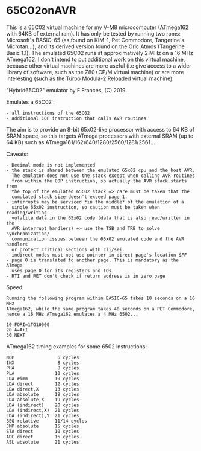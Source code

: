 # 65C02onAVR

This is a 65C02 virtual machine for my V-M8 microcomputer (ATmega162 with 64KB of external ram). 
It has only be tested by running two roms: Microsoft's BASIC-65 (as found on KIM-1, Pet Commodore, Tangerine's Microtan...), and its derived version found on the Oric Atmos (Tangerine Basic 1.1).
The emulated 65C02 runs at approximatively 2 MHz on a 16 MHz ATmega162.
I don't intend to put additional work on this virtual machine, because other virtual machines are more useful (i.e give access to a wider library of software, such as the Z80+CP/M virtual machine) or are more interesting (such as the Turbo Modula-2 Reloaded virtual machine).

"Hybrid65C02" emulator by F.Frances, (C) 2019.

  Emulates a 65C02 :
  
    - all instructions of the 65C02
    - additional COP instruction that calls AVR routines

  The aim is to provide an 8-bit 65x02-like processor with access to 64 KB
  of SRAM space, so this targets ATmega processors with external SRAM (up 
  to 64 KB) such as ATmega161/162/640/1280/2560/1281/2561...

  Caveats:
  
    - Decimal mode is not implemented
    - the stack is shared between the emulated 65x02 cpu and the host AVR.
      The emulator does not use the stack except when calling AVR routines
      from within the COP instruction, so actually the AVR stack starts from
      the top of the emulated 65C02 stack => care must be taken that the
      cumulated stack size doesn't exceed page 1.
    - interrupts may be serviced *in the middle* of the emulation of a
      single 65x02 instruction, so caution must be taken when reading/writing
      volatile data in the 65x02 code (data that is also read/written in the
      AVR interrupt handlers) => use the TSB and TRB to solve synchronization/
      communication issues between the 65x02 emulated code and the AVR handlers
      or protect critical sections with cli/sei.
    - indirect modes must not use pointer in direct page's location $FF
    - page 0 is translated to another page. This is mandatory as the ATmega
      uses page 0 for its registers and IOs.
    - RTI and RET don't check if return address is in zero page

  Speed: 
  
    Running the following program within BASIC-65 takes 10 seconds on a 16 MHz
    ATmega162, while the same program takes 40 seconds on a PET Commodore,
    hence a 16 MHz ATmega162 emulates a 4 MHz 6502...

    10 FORI=1TO10000
    20 A=A+I
    30 NEXT

  ATmega162 timing examples for some 6502 instructions:
  
    NOP                6 cycles
    INX                8 cycles
    PHA                8 cycles
    PLA               10 cycles
    LDA #imm          10 cycles
    LDA direct        12 cycles
    LDA direct,X      13 cycles
    LDA absolute      18 cycles
    LDA absolute,X    19 cycles
    LDA (indirect)    20 cycles
    LDA (indirect,X)  21 cycles
    LDA (indirect),Y  21 cycles
    BEQ relative      11/14 cycles
    JMP absolute      15 cycles
    STA direct        10 cycles
    ADC direct        16 cycles
    ASL absolute      21 cycles

